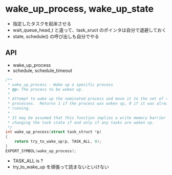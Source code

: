 # wake_up_process, wake_up_state

 * 指定したタスクを起床させる
 * wait_queue_head_t と違って、task_sruct のポインタは自分で退避しておく
 * state, schedule() の呼び出しも自分でやる

## API

  * wake_up_process
  * schedule, schedule_timeout

```c  
/**
 * wake_up_process - Wake up a specific process
 * @p: The process to be woken up.
 *
 * Attempt to wake up the nominated process and move it to the set of runnable
 * processes.  Returns 1 if the process was woken up, 0 if it was already
 * running.
 *
 * It may be assumed that this function implies a write memory barrier before
 * changing the task state if and only if any tasks are woken up.
 */
int wake_up_process(struct task_struct *p)
{
	return try_to_wake_up(p, TASK_ALL, 0);
}
EXPORT_SYMBOL(wake_up_process);
```

 * TASK_ALL is ?
 * try_to_wake_up を頑張って読まないといけない